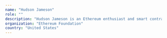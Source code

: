```yaml
---
name: "Hudson Jameson"
role: ""
description: "Hudson Jameson is an Ethereum enthusiast and smart contract developer. He co-founded the blockchain IoT start-up Oaken Innovations and works at the Ethereum Foundation. Currently he spends his time managing the Ethererum community, organizing the Ethereum core developer meetings, and editing the Ethereum Improvement Proposals repository."
organization: "Ethereum Foundation"
country: "United States"
---
```

